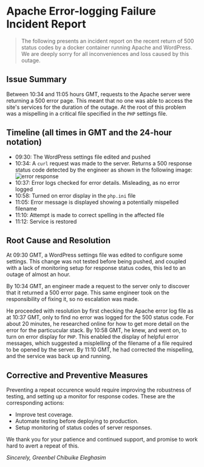 # Apache Error-logging Failure Incident Report
> The following presents an incident report on the recent return of 500 status codes by a docker container running Apache and WordPress. We are deeply sorry for all inconveniences and loss caused by this outage.

## Issue Summary
Between 10:34 and 11:05 hours GMT, requests to the Apache server were returning a 500 error page. This meant that no one was able to access the site's services for the duration of the outage. At the root of this problem was a mispelling in a critical file specified in the `PHP` settings file.

## Timeline (all times in GMT and the 24-hour notation)
* 09:30: The WordPress settings file edited and pushed
* 10:34: A `curl` request was made to the server. Returns a 500 response status code detected by the engineer as shown in the following image: ![error response](https://github.com/coldplayz/alx-system_engineering-devops/tree/main/0x19-postmortem/error_response.jpg "Error response on curl")
* 10:37: Error logs checked for error details. Misleading, as no error logged
* 10:58: Turned on error display in the `php.ini` file
* 11:05: Error message is displayed showing a potentially mispelled filename
* 11:10: Attempt is made to correct spelling in the affected file
* 11:12: Service is restored

## Root Cause and Resolution

   At 09:30 GMT, a WordPress settings file was edited to configure some settings. This change was not tested before being pushed, and coupled with a lack of monitoring setup for response status codes, this led to an outage of almost an hour.

   By 10:34 GMT, an engineer made a request to the server only to discover that it returned a 500 error page. This same engineer took on the responsibility of fixing it, so no escalation was made.

   He proceeded with resolution by first checking the Apache error log file as at 10:37 GMT, only to find no error was logged for the 500 status code. For about 20 minutes, he researched online for how to get more detail on the error for the particucular stack. By 10:58 GMT, he knew, and went on, to turn on error display for `PHP`. This enabled the display of helpful error messages, which suggested a misplelling of the filename of a file required to be opened by the server. By 11:10 GMT, he had corrected the mispelling, and the service was back up and running.

## Corrective and Preventive Measures

   Preventing a repeat occurence would require improving the robustness of testing, and setting up a monitor for response codes. These are the corresponding actions:
   * Improve test coverage.
   * Automate testing before deploying to production.
   * Setup monitoring of status codes of server responses.

We thank you for your patience and continued support, and promise to work hard to avert a repeat of this.


_Sincerely,_
   _Greenbel Chibuike Eleghasim_  

